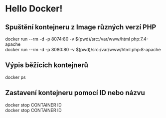 # Hello Docker!

## Spuštění kontejneru z Image různých verzí PHP

docker run --rm -d -p 8074:80 -v $(pwd)/src:/var/www/html php:7.4-apache  
docker run --rm -d -p 8080:80 -v $(pwd)/src:/var/www/html php:8-apache  

## Výpis běžících kontejnerů

docker ps

## Zastavení kontejneru pomocí ID nebo názvu

docker stop CONTAINER ID  
docker stop CONTAINER ID